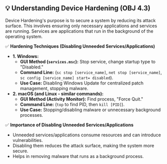 ## 💡 Understanding Device Hardening (OBJ 4.3)

Device Hardening's purpose is to secure a system by reducing its attack surface. This involves ensuring only necessary applications and services are running. Services are applications that run in the background of the operating system.

✅ **Hardening Techniques (Disabling Unneeded Services/Applications)**
- **1. Windows:**
  - **GUI Method (`services.msc`):** Stop service, change startup type to "Disabled."
  - **Command Line:** (`sc stop [service_name]`, `net stop [service_name]`, `sc config [service_name] start= disabled`).
  - **Use Case:** Disabling Windows Update for centralized patch management, stopping malware.
- **2. macOS (and Linux - similar commands):**
  - **GUI Method (Activity Monitor):** Find process, "Force Quit."
  - **Command Line:** (`top` to find PID, then `kill [PID]`).
  - **Use Case:** Stopping/disabling malware or unnecessary background processes.

✅ **Importance of Disabling Unneeded Services/Applications**
- Unneeded services/applications consume resources and can introduce vulnerabilities.
- Disabling them reduces the attack surface, making the system more secure.
- Helps in removing malware that runs as a background process.